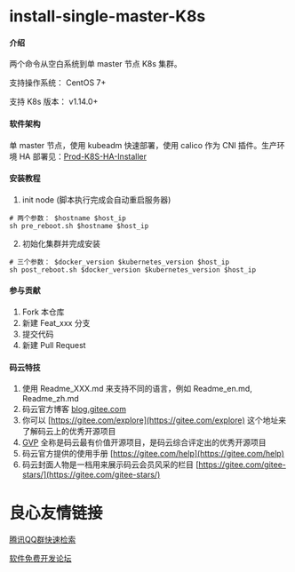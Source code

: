 # install-single-master-K8s

#### 介绍

两个命令从空白系统到单 master 节点 K8s 集群。

支持操作系统： CentOS 7+

支持 K8s 版本： v1.14.0+

#### 软件架构

单 master 节点，使用 kubeadm 快速部署，使用 calico 作为 CNI 插件。生产环境 HA 部署见：[Prod-K8S-HA-Installer](https://gitee.com/atompi/Prod-K8S-HA-Installer)

#### 安装教程

1.  init node (脚本执行完成会自动重启服务器)

```
# 两个参数： $hostname $host_ip
sh pre_reboot.sh $hostname $host_ip
```

2.  初始化集群并完成安装

```
# 三个参数： $docker_version $kubernetes_version $host_ip
sh post_reboot.sh $docker_version $kubernetes_version $host_ip
```

#### 参与贡献

1.  Fork 本仓库
2.  新建 Feat_xxx 分支
3.  提交代码
4.  新建 Pull Request


#### 码云特技

1.  使用 Readme\_XXX.md 来支持不同的语言，例如 Readme\_en.md, Readme\_zh.md
2.  码云官方博客 [blog.gitee.com](https://blog.gitee.com)
3.  你可以 [https://gitee.com/explore](https://gitee.com/explore) 这个地址来了解码云上的优秀开源项目
4.  [GVP](https://gitee.com/gvp) 全称是码云最有价值开源项目，是码云综合评定出的优秀开源项目
5.  码云官方提供的使用手册 [https://gitee.com/help](https://gitee.com/help)
6.  码云封面人物是一档用来展示码云会员风采的栏目 [https://gitee.com/gitee-stars/](https://gitee.com/gitee-stars/)


 # 良心友情链接

[腾讯QQ群快速检索](http://u.720life.cn/s/8cf73f7c)

[软件免费开发论坛](http://u.720life.cn/s/bbb01dc0)